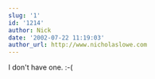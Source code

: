 ```yaml
---
slug: '1'
id: '1214'
author: Nick
date: '2002-07-22 11:19:03'
author_url: http://www.nicholaslowe.com
---
```

I don't have one.  :-(
